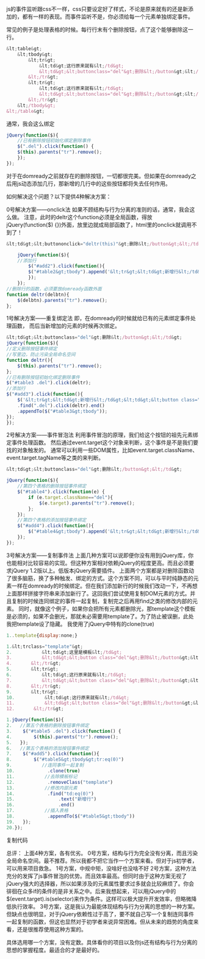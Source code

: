 
js的事件监听跟css不一样，css只要设定好了样式，不论是原来就有的还是新添加的，都有一样的表现。而事件监听不是，你必须给每一个元素单独绑定事件。

常见的例子是处理表格的时候。每行行末有个删除按钮，点了这个能够删除这一行。

```javascript
&lt;table&gt;
    &lt;tbody&gt;
        &lt;tr&gt;
            &lt;td&gt;这行原来就有&lt;/td&gt;
            &lt;td&gt;&lt;buttonclass="del"&gt;删除&lt;/button&gt;&lt;/td&gt;
        &lt;/tr&gt;
        &lt;tr&gt;
            &lt;td&gt;这行原来就有&lt;/td&gt;
            &lt;td&gt;&lt;buttonclass="del"&gt;删除&lt;/button&gt;&lt;/td&gt;
        &lt;/tr&gt;
    &lt;/tbody&gt;
&lt;/table&gt;
```

通常，我会这么绑定

```javascript
jQuery(function($){
    //已有删除按钮初始化绑定删除事件
    $(".del").click(function() {
    $(this).parents("tr").remove();
    });
});
```

对于在domready之前就存在的删除按钮，一切都很完美。但如果在domready之后用js动态添加几行，那新增的几行中的这些按钮都将失去任何作用。

如何解决这个问题？以下提供4种解决方案：

0号解决方案——onclick法
如果不顾结构与行为分离的准则的话，通常，我会这么做。
注意，此时的deltr这个function必须是全局函数，得放jQuery(function($) {})外面，放里边就成局部函数了，html里的onclick就调用不到了！

```javascript
&lt;td&gt;&lt;buttononclick="deltr(this)"&gt;删除&lt;/button&gt;&lt;/td&gt;

    jQuery(function($){
    //添加行
        $("#add2").click(function(){
        $("#table2&gt;tbody").append('&lt;tr&gt;&lt;td&gt;新增行&lt;/td&gt;&lt;td&gt;&lt;button nclick="deltr(this)"&gt;删除&lt;/button&gt;&lt;/td&gt;&lt;/tr&gt;')
        });
    });
//删除行的函数，必须要放domready函数外面
function deltr(delbtn){
    $(delbtn).parents("tr").remove();
};
```

1号解决方案——重复绑定法
即，在domready的时候就给已有的元素绑定事件处理函数，
而后当新增加的元素的时候再次绑定。

```javascript
&lt;td&gt;&lt;buttonclass="del"&gt;删除&lt;/button&gt;&lt;/td&gt;
jQuery(function($){
//定义删除按钮事件绑定
//写里边，防止污染全局命名空间
function deltr(){
    $(this).parents("tr").remove();
};
//已有删除按钮初始化绑定删除事件
$("#table3 .del").click(deltr);
//添加行
$("#add3").click(function(){
    $('&lt;tr&gt;&lt;td&gt;新增行&lt;/td&gt;&lt;td&gt;&lt;button class="del"&gt;删除&lt;/button&gt;&lt;/td&gt;&lt;/tr&gt;')
    .find(".del").click(deltr).end()
    .appendTo($("#table3&gt;tbody"));
});
});
```

2号解决方案——事件冒泡法
利用事件冒泡的原理，我们给这个按钮的祖先元素绑定事件处理函数。
然后通过event.target这个对象来判断，这个事件是不是我们要找的对象触发的。
通常可以利用一些DOM属性，比如event.target.className、event.target.tagName等之类的来判断。

```javascript
&lt;td&gt;&lt;buttonclass="del"&gt;删除&lt;/button&gt;&lt;/td&gt;

jQuery(function($){
    //第四个表格的删除按钮事件绑定
    $("#table4").click(function(e) {
        if (e.target.className=="del"){
            $(e.target).parents("tr").remove();
        };
    });
    //第四个表格的添加按钮事件绑定
    $("#add4").click(function(){
        $("#table4&gt;tbody").append('&lt;tr&gt;&lt;td&gt;新增行&lt;/td&gt;&lt;td&gt;&lt;button class="del"&gt;删除&lt;/button&gt;&lt;/td&gt;&lt;/tr&gt;')
    });
});
```

3号解决方案——复制事件法
上面几种方案可以说即便你没有用到jQuery库，你也能相对比较容易的实现。但这种方案相对依赖jQuery的程度更高。而且必须要求jQuery 1.2版以上。低版本jQuery需要插件。
上面两个方案都是对删除函数动了很多脑筋，换了多种触发、绑定的方式。这个方案不同，可以与平时纯静态的元素一样在domready的时候绑定。但在我们添加新行的时候我们改动一下，不再想上面那样拼接字符串来添加新行了。这回我们尝试使用复制DOM元素的方式。并且复制的时候连同绑定的事件一起复制，复制完之后再用find之类的修改内部的元素。
同时，就像这个例子，如果你会把所有元素都删除光，那template这个模板是必须的，如果不会删光，那就未必需要用template了。为了防止被误删，此处我把template设了隐藏。
我使用了jQuery中特有的clone(true)

```javascript
1..template{display:none;}

1.&lt;trclass="template"&gt;
2.           &lt;td&gt;这里是模板&lt;/td&gt;
3.           &lt;td&gt;&lt;button class="del"&gt;删除&lt;/button&gt;&lt;/td&gt;
4.       &lt;/tr&gt;
5.       &lt;tr&gt;
6.           &lt;td&gt;这行原来就有&lt;/td&gt;
7.           &lt;td&gt;&lt;button class="del"&gt;删除&lt;/button&gt;&lt;/td&gt;
8.       &lt;/tr&gt;
9.       &lt;tr&gt;
10.           &lt;td&gt;这行原来就有&lt;/td&gt;
11.           &lt;td&gt;&lt;button class="del"&gt;删除&lt;/button&gt;&lt;/td&gt;
12.       &lt;/tr&gt;

1.jQuery(function($){
2.   //第五个表格的删除按钮事件绑定
3.    $("#table5 .del").click(function() {
4.        $(this).parents("tr").remove();
5.   });
6.   //第五个表格的添加按钮事件绑定
7.    $("#add5").click(function(){
8.        $("#table5&gt;tbody&gt;tr:eq(0)")
9.           //连同事件一起复制
10.            .clone(true)
11.           //去除模板标记
12.            .removeClass("template")
13.           //修改内部元素
14.            .find("td:eq(0)")
15.                .text("新增行")
16.                .end()
17.           //插入表格
18.            .appendTo($("#table5&gt;tbody"))
19.   });
20.});
```

复制代码

总评：
上面4种方案，各有优劣。
0号方案，结构与行为完全没有分离，而且污染全局命名空间。最不推荐。所以我都不把它当作一个方案来看。但对于js初学者，可以用来项目救急。
1号方案，中规中矩，没啥好也没啥不好
2号方案，这种方法充分的发挥了js事件冒泡的优势。而且效率最高。但同时由于这种方案无视了jQuery强大的选择器，所以如果涉及的元素属性要求过多就会比较麻烦了。你会徘徊在众多if的条件的是非关系之中。后来我想起来，可以用jQuery中的$(event.target).is(selector)来作为条件。这样可以极大提升开发效率，但略微降低执行效率。
3号方案，这是我认为最能体现结构与行为分离的思想的一种方案。但缺点也很明显，对于jQuery依赖性过于高了，要不就自己写一个复制连同事件一起复制的函数，但这也显然对于初学者来说异常困难。但从未来的趋势的角度来看，还是很推荐使用这种方案的。

具体选用哪一个方案，没有定数。具体看你的项目以及你js还有结构与行为分离的思想的掌握程度。最适合的才是最好的。
